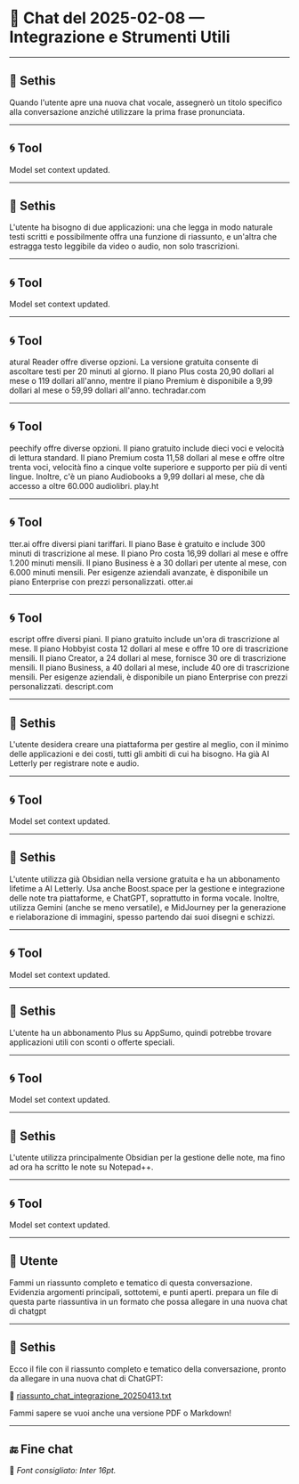 # 📅 Chat del 2025-02-08 — Integrazione e Strumenti Utili

---

## 🤖 **Sethis**

Quando l'utente apre una nuova chat vocale, assegnerò un titolo specifico alla conversazione anziché utilizzare la prima frase pronunciata.

---

## 🌀 **Tool**

Model set context updated.

---

## 🤖 **Sethis**

L'utente ha bisogno di due applicazioni: una che legga in modo naturale testi scritti e possibilmente offra una funzione di riassunto, e un'altra che estragga testo leggibile da video o audio, non solo trascrizioni.

---

## 🌀 **Tool**

Model set context updated.

---

## 🌀 **Tool**

atural Reader offre diverse opzioni. La versione gratuita consente di ascoltare testi per 20 minuti al giorno. Il piano Plus costa 20,90 dollari al mese o 119 dollari all'anno, mentre il piano Premium è disponibile a 9,99 dollari al mese o 59,99 dollari all'anno. techradar.com

---

## 🌀 **Tool**

peechify offre diverse opzioni. Il piano gratuito include dieci voci e velocità di lettura standard. Il piano Premium costa 11,58 dollari al mese e offre oltre trenta voci, velocità fino a cinque volte superiore e supporto per più di venti lingue. Inoltre, c'è un piano Audiobooks a 9,99 dollari al mese, che dà accesso a oltre 60.000 audiolibri. play.ht

---

## 🌀 **Tool**

tter.ai offre diversi piani tariffari. Il piano Base è gratuito e include 300 minuti di trascrizione al mese. Il piano Pro costa 16,99 dollari al mese e offre 1.200 minuti mensili. Il piano Business è a 30 dollari per utente al mese, con 6.000 minuti mensili. Per esigenze aziendali avanzate, è disponibile un piano Enterprise con prezzi personalizzati. otter.ai

---

## 🌀 **Tool**

escript offre diversi piani. Il piano gratuito include un'ora di trascrizione al mese. Il piano Hobbyist costa 12 dollari al mese e offre 10 ore di trascrizione mensili. Il piano Creator, a 24 dollari al mese, fornisce 30 ore di trascrizione mensili. Il piano Business, a 40 dollari al mese, include 40 ore di trascrizione mensili. Per esigenze aziendali, è disponibile un piano Enterprise con prezzi personalizzati. descript.com

---

## 🤖 **Sethis**

L'utente desidera creare una piattaforma per gestire al meglio, con il minimo delle applicazioni e dei costi, tutti gli ambiti di cui ha bisogno. Ha già AI Letterly per registrare note e audio.

---

## 🌀 **Tool**

Model set context updated.

---

## 🤖 **Sethis**

L'utente utilizza già Obsidian nella versione gratuita e ha un abbonamento lifetime a AI Letterly. Usa anche Boost.space per la gestione e integrazione delle note tra piattaforme, e ChatGPT, soprattutto in forma vocale. Inoltre, utilizza Gemini (anche se meno versatile), e MidJourney per la generazione e rielaborazione di immagini, spesso partendo dai suoi disegni e schizzi.

---

## 🌀 **Tool**

Model set context updated.

---

## 🤖 **Sethis**

L'utente ha un abbonamento Plus su AppSumo, quindi potrebbe trovare applicazioni utili con sconti o offerte speciali.

---

## 🌀 **Tool**

Model set context updated.

---

## 🤖 **Sethis**

L'utente utilizza principalmente Obsidian per la gestione delle note, ma fino ad ora ha scritto le note su Notepad++.

---

## 🌀 **Tool**

Model set context updated.

---

## 👤 **Utente**

Fammi un riassunto completo e tematico di questa conversazione. Evidenzia argomenti principali, sottotemi, e punti aperti. prepara un file di questa parte riassuntiva in un formato che possa allegare in una nuova chat di chatgpt

---

## 🤖 **Sethis**

Ecco il file con il riassunto completo e tematico della conversazione, pronto da allegare in una nuova chat di ChatGPT:

📎 [riassunto_chat_integrazione_20250413.txt](sandbox:/mnt/data/riassunto_chat_integrazione_20250413.txt)

Fammi sapere se vuoi anche una versione PDF o Markdown!

---

## 🔚 Fine chat

📌 *Font consigliato: Inter 16pt.*

